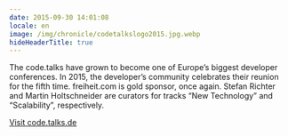 ```yaml
---
date: 2015-09-30 14:01:08
locale: en
image: /img/chronicle/codetalkslogo2015.jpg.webp
hideHeaderTitle: true
---
```


The code.talks have grown to become one of Europe’s biggest developer conferences. In 2015, the developer’s community celebrates their reunion for the fifth time. freiheit.com is gold sponsor, once again. Stefan Richter and Martin Holtschneider are curators for tracks “New Technology” and “Scalability”, respectively.


[Visit code.talks.de](https://www.codetalks.de/)